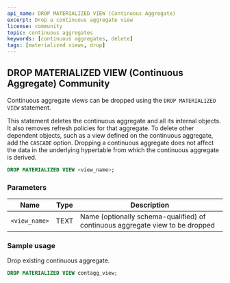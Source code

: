 ```yaml
---
api_name: DROP MATERIALIZED VIEW (Continuous Aggregate)
excerpt: Drop a continuous aggregate view
license: community
topic: continuous aggregates
keywords: [continuous aggregates, delete]
tags: [materialized views, drop]
---
```


## DROP MATERIALIZED VIEW (Continuous Aggregate) <tag type="community">Community</tag> 
Continuous aggregate views can be dropped using the `DROP MATERIALIZED VIEW` statement.

This statement deletes the continuous aggregate and all its internal
objects. It also removes refresh policies for that
aggregate. To delete other dependent objects, such as a view
defined on the continuous aggregate, add the `CASCADE`
option. Dropping a continuous aggregate does not affect the data in
the underlying hypertable from which the continuous aggregate is
derived.

``` sql
DROP MATERIALIZED VIEW <view_name>;
```
### Parameters
|Name|Type|Description|
|---|---|---|
| `<view_name>` | TEXT | Name (optionally schema-qualified) of continuous aggregate view to be dropped|

### Sample usage 
Drop existing continuous aggregate.

```sql
DROP MATERIALIZED VIEW contagg_view;
```
